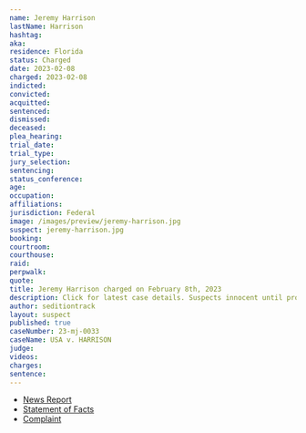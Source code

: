 ```yaml
---
name: Jeremy Harrison
lastName: Harrison
hashtag:
aka:
residence: Florida
status: Charged
date: 2023-02-08
charged: 2023-02-08
indicted:
convicted:
acquitted:
sentenced:
dismissed:
deceased:
plea_hearing:
trial_date:
trial_type:
jury_selection:
sentencing:
status_conference:
age:
occupation:
affiliations:
jurisdiction: Federal
image: /images/preview/jeremy-harrison.jpg
suspect: jeremy-harrison.jpg
booking:
courtroom:
courthouse:
raid:
perpwalk:
quote:
title: Jeremy Harrison charged on February 8th, 2023
description: Click for latest case details. Suspects innocent until proven guilty.
author: seditiontrack
layout: suspect
published: true
caseNumber: 23-mj-0033
caseName: USA v. HARRISON
judge:
videos:
charges:
sentence:
---
```

- [News Report](https://www.clickorlando.com/news/local/2023/02/09/36th-central-florida-resident-arrested-in-capitol-hill-riot/)
- [Statement of Facts](https://www.justice.gov/usao-dc/case-multi-defendant/file/1568186/download)
- [Complaint](https://www.justice.gov/usao-dc/case-multi-defendant/file/1568181/download)
